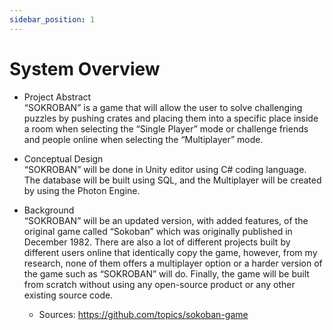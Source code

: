```yaml
---
sidebar_position: 1
---
```


# System Overview

- Project Abstract<br/>
    “SOKROBAN” is a game that will allow the user to solve challenging puzzles by pushing crates and placing them into a specific place inside a room when selecting the “Single Player” mode or challenge friends and people online when selecting the “Multiplayer” mode.

- Conceptual Design<br/>
    “SOKROBAN” will be done in Unity editor using C# coding language. The database will be built using SQL, and the Multiplayer will be created by using the Photon Engine. 


- Background <br/>
    “SOKROBAN” will be an updated version, with added features, of the original game called “Sokoban” which was originally published in December 1982. There are also a lot of different projects built by different users online that identically copy the game, however, from my research, none of them offers a multiplayer option or a harder version of the game such as “SOKROBAN” will do. Finally, the game will be built from scratch without using any open-source product or any other existing source code. 

    - Sources: https://github.com/topics/sokoban-game
